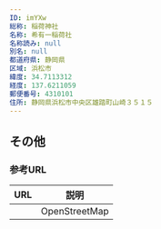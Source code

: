 ```yaml
---
ID: imYXw
総称: 稲荷神社
名称: 希有一稲荷社
名称読み: null
別名: null
都道府県: 静岡県
区域: 浜松市
緯度: 34.7113312
経度: 137.6211059
郵便番号: 4310101
住所: 静岡県浜松市中央区雄踏町山崎３５１５
---
```


## その他

### 参考URL

| URL | 説明          |
| --- | ------------- |
|     | OpenStreetMap |
